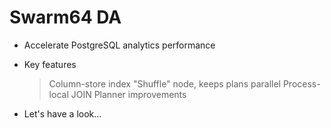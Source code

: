 
# Swarm64 DA

* Accelerate PostgreSQL analytics performance

* Key features

  > Column-store index
  > "Shuffle" node, keeps plans parallel
  > Process-local JOIN
  > Planner improvements

* Let's have a look...

